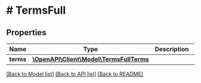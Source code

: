 # # TermsFull

## Properties

Name | Type | Description | Notes
------------ | ------------- | ------------- | -------------
**terms** | [**\OpenAPI\Client\Model\TermsFullTerms**](TermsFullTerms.md) |  | [optional]

[[Back to Model list]](../../README.md#models) [[Back to API list]](../../README.md#endpoints) [[Back to README]](../../README.md)
